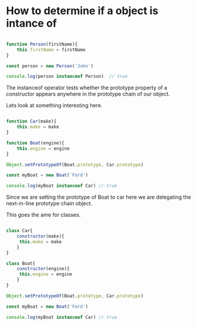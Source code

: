 # How to determine if a object is intance of

```js

function Person(firstName){
    this.firstName = firstName
}

const person = new Person('John')

console.log(person instanceof Person)  // true
```

The instanceof operator tests whether the prototype property of a constructor appears anywhere in the prototype chain of our object. 

Lets look at something interesting here.

```js

function Car(make){
    this.make = make
}

function Boat(engine){
    this.engine = engine
}

Object.setPrototypeOf(Boat.prototype, Car.prototype)

const myBoat = new Boat('Ford')

console.log(myBoat instanceof Car) // true

```

Since we are setting the prototype of Boat to car here we are delegating the next-in-line prototype chain object.

This goes the ame for classes.


```js

class Car{
    constructor(make){
     this.make = make    
    }
}

class Boat{
    constructor(engine){
     this.engine = engine
    }
}

Object.setPrototypeOf(Boat.prototype, Car.prototype)

const myBoat = new Boat('Ford')

console.log(myBoat instanceof Car) // true

```